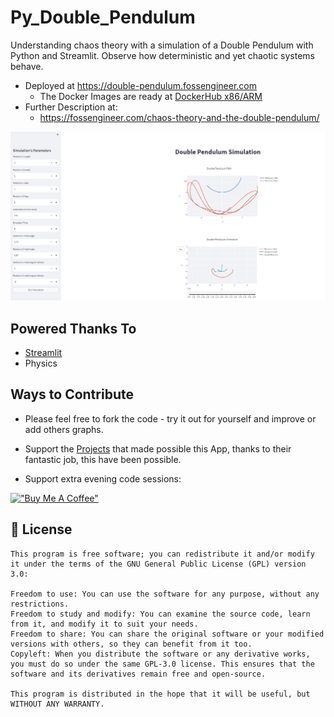 # Py_Double_Pendulum

Understanding chaos theory with a simulation of a Double Pendulum with Python and Streamlit. Observe how deterministic and yet chaotic systems behave.

* Deployed at <https://double-pendulum.fossengineer.com>
    * The Docker Images are ready at [DockerHub x86/ARM](https://hub.docker.com/r/fossengineer/double_pendulum)
* Further Description at: 
    *  <https://fossengineer.com/chaos-theory-and-the-double-pendulum/>

![DoublePendulum](https://github.com/JAlcocerT/Py_Double_Pendulum/raw/master/Z_Outro/DoublePendulum.jpg)

## Powered Thanks To

* [Streamlit](https://github.com/streamlit/streamlit)
* Physics

## Ways to Contribute

* Please feel free to fork the code - try it out for yourself and improve or add others graphs.

* Support the [Projects](https://github.com/JAlcocerT/Py_Double_Pendulum#powered-thanks-to) that made possible this App, thanks to their fantastic job, this have been possible.

* Support extra evening code sessions:

[!["Buy Me A Coffee"](https://www.buymeacoffee.com/assets/img/custom_images/orange_img.png)](https://www.buymeacoffee.com/FossEngineer)

## :scroll: License

    This program is free software; you can redistribute it and/or modify
    it under the terms of the GNU General Public License (GPL) version 3.0:

    Freedom to use: You can use the software for any purpose, without any restrictions.
    Freedom to study and modify: You can examine the source code, learn from it, and modify it to suit your needs.
    Freedom to share: You can share the original software or your modified versions with others, so they can benefit from it too.
    Copyleft: When you distribute the software or any derivative works, you must do so under the same GPL-3.0 license. This ensures that the software and its derivatives remain free and open-source.

    This program is distributed in the hope that it will be useful, but WITHOUT ANY WARRANTY.